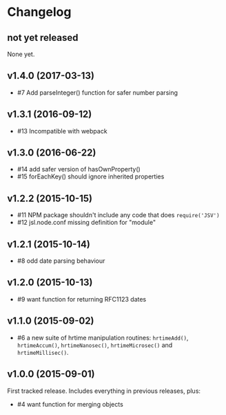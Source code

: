 # Changelog

## not yet released

None yet.

## v1.4.0 (2017-03-13)

* #7 Add parseInteger() function for safer number parsing

## v1.3.1 (2016-09-12)

* #13 Incompatible with webpack

## v1.3.0 (2016-06-22)

* #14 add safer version of hasOwnProperty()
* #15 forEachKey() should ignore inherited properties

## v1.2.2 (2015-10-15)

* #11 NPM package shouldn't include any code that does `require('JSV')`
* #12 jsl.node.conf missing definition for "module"

## v1.2.1 (2015-10-14)

* #8 odd date parsing behaviour

## v1.2.0 (2015-10-13)

* #9 want function for returning RFC1123 dates

## v1.1.0 (2015-09-02)

* #6 a new suite of hrtime manipulation routines: `hrtimeAdd()`,
  `hrtimeAccum()`, `hrtimeNanosec()`, `hrtimeMicrosec()` and
  `hrtimeMillisec()`.

## v1.0.0 (2015-09-01)

First tracked release.  Includes everything in previous releases, plus:

* #4 want function for merging objects
